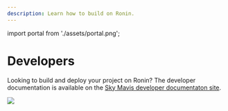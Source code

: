 ```yaml
---
description: Learn how to build on Ronin.
---
```


import portal from './assets/portal.png';

# Developers
Looking to build and deploy your project on Ronin? The developer documentation
is available on the
[Sky Mavis developer documentaton site](https://docs.skymavis.com/docs/getting-started).

<img src={portal} width={1400} />

